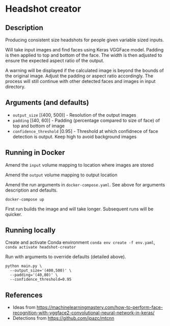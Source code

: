 # Headshot creator

## Description
Producing consistent size headshots for people given variable sized inputs.

Will take input images and find faces using Keras VGGFace model. Padding is then applied to top and bottom of the face. The width is then adjusted to ensure the expected aspect ratio of the output.

A warning will be displayed if the calculated image is beyond the bounds of the original image. Adjust the padding or aspect ratio accordingly. The process will still continue with other detected faces and images in input directory.

## Arguments (and defaults)
* `output_size` [(400, 500)] - Resolution of the output images
* `padding` [(40, 60)] - Padding (percentage compared to size of face) of top and bottom of image
* `confidence_threshold` [0.95] - Threshold at which confidnece of face detection is output. Keep high to avoid background images

## Running in Docker
Amend the `input` volume mapping to location where images are stored

Amend the `output` volume mapping to output location

Amend the run arguments in `docker-compose.yaml`. See above for arguments description and defaults.

```
docker-compose up
```

First run builds the image and will take longer. Subsequent runs will be quicker.

## Running locally
Create and activate Conda environment `conda env create -f env.yaml`, `conda activate headshot-creator`

Run with arguments to override defaults (detailed above).
```
python main.py \
  --output_size='(400,500)' \
  --padding='(40,80)' \
  --confidence_threshold=0.95
```

## References
* Ideas from https://machinelearningmastery.com/how-to-perform-face-recognition-with-vggface2-convolutional-neural-network-in-keras/
* Detections from https://github.com/ipazc/mtcnn